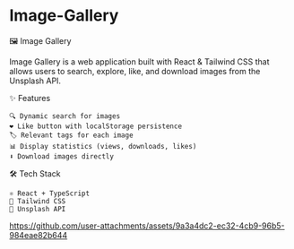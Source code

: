 # Image-Gallery

🖼️ Image Gallery

Image Gallery is a web application built with React & Tailwind CSS that allows users to search, explore, like, and download images from the Unsplash API.

✨ Features

    🔍 Dynamic search for images
    ❤️ Like button with localStorage persistence
    🏷️ Relevant tags for each image
    📊 Display statistics (views, downloads, likes)
    ⬇️ Download images directly

🛠 Tech Stack

    ⚛️ React + TypeScript
    🎨 Tailwind CSS
    🔗 Unsplash API

https://github.com/user-attachments/assets/9a3a4dc2-ec32-4cb9-96b5-984eae82b644

